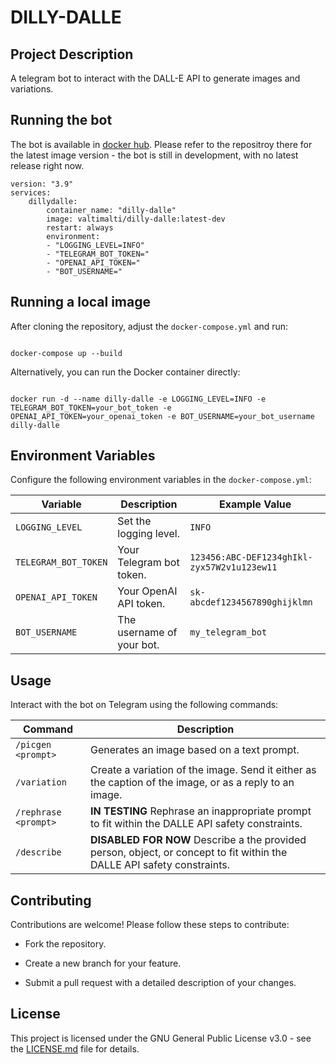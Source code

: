 
  

# DILLY-DALLE

  

## Project Description

A telegram bot to interact with the DALL-E API to generate images and variations.

  
## Running the bot

The bot is available in [docker hub](https://hub.docker.com/r/valtimalti/dilly-dalle). Please refer to the repositroy there for the latest image version - the bot is still in development, with no latest release right now.

```
version: "3.9"
services:
	dillydalle:
		container_name: "dilly-dalle"
		image: valtimalti/dilly-dalle:latest-dev
		restart: always
		environment:
		- "LOGGING_LEVEL=INFO"
		- "TELEGRAM_BOT_TOKEN="
		- "OPENAI_API_TOKEN="
		- "BOT_USERNAME="
```

## Running a local image

After cloning the repository, adjust the  `docker-compose.yml` and run:

```

docker-compose up --build

```

Alternatively, you can run the Docker container directly:

```

docker run -d --name dilly-dalle -e LOGGING_LEVEL=INFO -e TELEGRAM_BOT_TOKEN=your_bot_token -e OPENAI_API_TOKEN=your_openai_token -e BOT_USERNAME=your_bot_username dilly-dalle

```

  
  

## Environment Variables

Configure the following environment variables in the `docker-compose.yml`:

  

| Variable | Description | Example Value |
|----------------------|-------------------------------------|---------------------|
| `LOGGING_LEVEL` | Set the logging level. | `INFO` |
| `TELEGRAM_BOT_TOKEN` | Your Telegram bot token. | `123456:ABC-DEF1234ghIkl-zyx57W2v1u123ew11` |
| `OPENAI_API_TOKEN` | Your OpenAI API token. | `sk-abcdef1234567890ghijklmn` |
| `BOT_USERNAME` | The username of your bot. | `my_telegram_bot` |


## Usage

Interact with the bot on Telegram using the following commands:

  

| Command | Description |
|--|--|
| `/picgen <prompt>` | Generates an image based on a text prompt. |
| `/variation ` | Create a variation of the image. Send it either as the caption of the image, or as a reply to an image. |
 | `/rephrase <prompt>` |  **IN TESTING** Rephrase an inappropriate prompt to fit within the DALLE API safety constraints. |
| `/describe` | **DISABLED FOR NOW** Describe a the provided person, object, or concept to fit within the DALLE API safety constraints. |
 



  

## Contributing

Contributions are welcome! Please follow these steps to contribute:

- Fork the repository.

- Create a new branch for your feature.

- Submit a pull request with a detailed description of your changes.

  

## License

This project is licensed under the GNU General Public License v3.0 - see the [LICENSE.md](LICENSE.md) file for details.